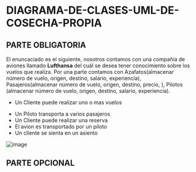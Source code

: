 # DIAGRAMA-DE-CLASES-UML-DE-COSECHA-PROPIA

## PARTE OBLIGATORIA 

El enuncaciado es el siguiente, nosotros contamos con una compañía de aviones llamado **Lufthansa** del cuál se desea tener conocimiento sobre los vuelos que realiza. Por una parte contamos con  Azafatos(almacenar número de vuelo, origen, destino, salario, experiencia), Pasajeros(almacenar número de vuelo, origen, destino, precio,  ), Pilotos (almacenar número de vuelo, origen, destino, salario, experiencia). 


+ Un Cliente puede realizar uno o mas vuelos 
 - Un Piloto transporta a varios pasajeros
 - Un Cliente puede realizar una reserva
 - El avion es transportado por un piloto
 - Un cliente se sienta en un asiento

![image](https://github.com/IsaacLoladee/DIAGRAMA-DE-CLASES-UML-DE-COSECHA-PROPIA/assets/122601271/d8d30049-5168-4591-a7d8-05cb5715352c)


## PARTE OPCIONAL


